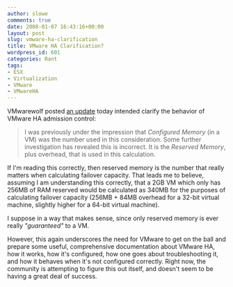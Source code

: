 ```yaml
---
author: slowe
comments: true
date: 2008-01-07 16:43:16+00:00
layout: post
slug: vmware-ha-clarification
title: VMware HA Clarification?
wordpress_id: 601
categories: Rant
tags:
- ESX
- Virtualization
- VMware
- VMwareHA
---
```


VMwarewolf posted [an update](http://www.vmwarewolf.com/vmware-ha-admission-control/) today intended clarify the behavior of VMware HA admission control:

>I was previously under the impression that _Configured Memory_ (in a VM) was the number used in this consideration. Some further investigation has revealed this is incorrect. It is the _Reserved Memory_, plus overhead, that is used in this calculation.

If I'm reading this correctly, then reserved memory is the number that really matters when calculating failover capacity. That leads me to believe, assuming I am understanding this correctly, that a 2GB VM which only has 256MB of RAM reserved would be calculated as 340MB for the purposes of calculating failover capacity (256MB + 84MB overhead for a 32-bit virtual machine, slightly higher for a 64-bit virtual machine).

I suppose in a way that makes sense, since only reserved memory is ever really _"guaranteed"_ to a VM.

However, this again underscores the need for VMware to get on the ball and prepare some useful, comprehensive documentation about VMware HA, how it works, how it's configured, how one goes about troubleshooting it, and how it behaves when it's not configured correctly. Right now, the community is attempting to figure this out itself, and doesn't seem to be having a great deal of success.

